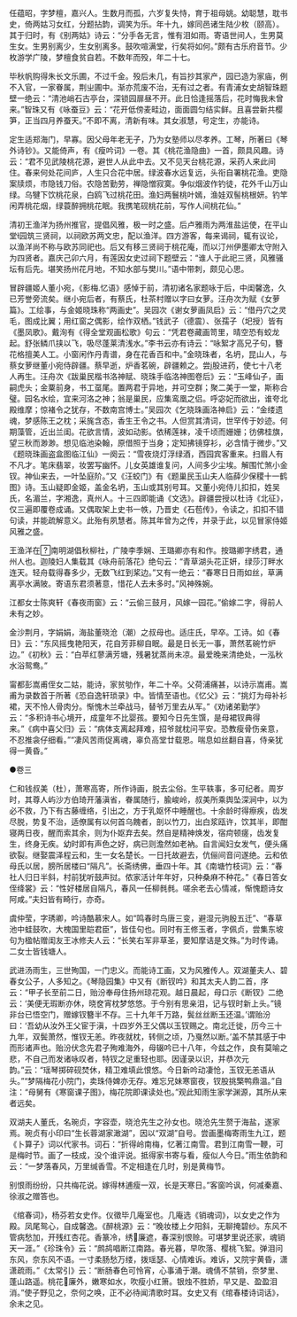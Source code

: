 <!-- { "loadSidebar": true } -->
任蕴昭，字梦檀，嘉兴人。生数月而孤，六岁复失恃，育于祖母姚。幼聪慧，耽书史，倚两姑习女红，分题拈韵，调笑为乐。年十九，嫁同邑诸生陆少枚（颐高）。其于归时，有《别两姑》诗云：“分手各无言，惟有泪如雨。寄语世间人，生男莫生女。生男别离少，生女别离多。鼓吹喧满堂，行矣将如何。”颇有古乐府音节。少枚游学广陵，梦檀食贫自若。不数年而殁，年二十七。

毕秋帆购得朱长文乐圃，不过千金。殁后未几，有旨抄其家产，园已造为家庙，例不入官，一家眷属，荆ㄓ圃中。渐亦荒废不治，无有过之者。有青浦女史胡智珠题壁一绝云：“清池峭石古亭台，深锁园扉昼不开。此日恰逢摇落后，花时悔我未曾来。”智珠又有《咏蚕豆》云：“花开低傍麦畦边，面面圆匀结实鲜。且喜尝新共樱笋，正当四月养蚕天。”不即不离，清新有味。其女淑慧，号定生，亦能诗。

定生适郑海门，早寡。因父母年老无子，乃为女塾师以尽孝养。工琴，所著曰《琴外诗钞》。又能倚声，有《瘦吟词》一卷。其《桃花渔隐曲》一首，颇具风趣。诗云：“君不见武陵桃花源，避世人从此中去。又不见天台桃花源，采药人来此间住。春来何处花间庐，人生只合花中居。绿波春水远复远，头衔自署桃花渔。吏隐案牍烦，市隐钱刀俗。农隐苦勤劳，禅隐憎寂寞。争似烟波作钓徒，花外千山万山绿。乌犍下饮桃花泉，白鸥飞过桃花田。渔妇两鬟桃叶嫣，渔娃双髻桃根妍。钓竿闲弄桃花烟，绿蓑醉拥桃花眠。我携笔砚桃花前，写作人间桃花仙。”

清初王渔洋为扬州推官，提倡风雅，极一时之盛。后卢雅雨为两淮盐运使，在平山堂园筑三贤祠，以祠欧苏两文忠，配以渔洋。四方游客，每来谒祠，辄有议论，以渔洋尚不称与欧苏同祀也。后又有移三贤祠于桃花庵，而以汀州伊墨卿太守附入为四贤者。嘉庆己卯六月，有莲因女史过祠下题壁云：“谁人于此祀三贤，风雅骚坛有后先。堪笑扬州花月地，不知水部与樊川。”语中带刺，颇见心思。

冒辟疆姬人董小宛，《影梅忆语》感悼于前，清初诸名家题咏于后，中闺馨逸，久已芳誉旁流矣。继小宛后者，有蔡氏，杜茶村赠以字曰女萝。汪舟次为赋《女萝篇》。工绘事，与金姬晓珠称“两画史”。吴园次《谢女萝画凤启》云：“借丹穴之灵毛，图成比翼；用红窗之偶影，绘作双栖。”钱武子（德震）、张孺子（圯授）皆有《墨凤歌》。戴洵有《得全堂观画松歌》句云：“凭君卷藏画笥里，晴空恐有蛟龙起。舒张鳞爪挟以飞，吸尽蓬莱清浅水。”李书云亦有诗云：“咏絮才高兄子句，簪花格擅美人工。小窗闲作丹青谱，身在花香百和中。”金晓珠者，名坍，昆山人，与蔡女萝继董小宛侍辟疆。蔡早逝，炉香茗碗，辟疆赖之。尝股进药，使七十八老人再生。汪舟次《跋巢民楷书洛神赋、晓珠手临洛神图卷后》云：“玉峰仙子，画嗣虎头；金粟前身，书工虿尾。置两君于异地，并可空群；聚二美于一堂，斯称合璧。园名水绘，宜来河洛之神；翁是巢民，应集鸾凰之侣。呼宓妃而欲出，谁夸北殿维摩；惊褚令之犹存，不数南宫博士。”吴园次《乞晓珠画洛神启》云：“金缕遗魂，梦感陈王之枕；采旄含态，香生王令之书。人但赏其清词，世罕传于妙迹。何期藻管，近出兰闺。花欲言情，波如动影。依稀莲袜，凌千顷而姗姗；彷佛桂旗，望三秋而渺渺。想见临池染翰，原借照于当身；定知拂镜穿衫，必含情于微步。”又《题晓珠画盗盒图临江仙》一阕云：“雪夜烧灯浮绿酒，西园宾客重来。扫眉人有不凡才。笔床翡翠，妆罢写幽怀。儿女英雄谁复问，人间多少尘埃。解围忙煞小金钗。神仙来去，一叶坠庭阶。”又《汪蛟门》有《题巢民玉山夫人临薛少保稷十一鹤图》诗。玉山疑即金姬，盖金名坍，玉山或其别号耳。又董小宛侍儿扣扣，姓吴氏，名湄兰，字湘逸，真州人。十三四即能诵《文选》。辟疆尝授以杜诗《北征》，仅三遍即覆卷成诵。又偶取架上史书一帙，乃晋史《石苞传》，令读之，扣扣不错句读，并能疏解意义。此殆有夙慧者。陈其年曾为之传，并录于此，以见冒家侍姬风雅之盛。

王渔洋在南明湖倡秋柳社，广陵李季娴、王璐卿亦有和作。按璐卿字绣君，通州人也。迦陵妇人集载其《咏舟前落花》绝句云：“青草湖头花正妍，绿莎汀畔水连天。轻舟载得春多少，无数飞红到桨边。”又有一绝云：“春寒日日雨如丝，草满离亭水满陂。寄语东君须著意，惜花人去未多时。”风神殊婉。

江都女士陈爽轩《春夜雨窗》云：“云偷三鼓月，风嫁一园花。”偷嫁二字，得前人未有之妙。

金沙荆月，字娟娟，海盐董晓沧（潮）之叔母也。适庄氏，早卒。工诗。如《春日》云：“东风摇曳艳阳天，花自芳菲柳自眠。最是日长无一事，萧然茗碗竹炉边。”《初秋》云：“白苹红蓼满芳塘，残暑犹蒸尚未凉。最爱晚来清绝处，一泓秋水浴鸳鸯。”

甯都彭嵩甫侄女二姑，能诗，家贫劬作，年二十卒。父荷浦痛甚，以诗示嵩甫。嵩甫为录数首于所著《恐自逸轩琐录》中。皆情至语也。《忆父》云：“挑灯为母补衫裙，天不怜人骨肉分。惭愧木兰牵战马，替爷万里去从军。”《劝诸弟勤学》云：“多积诗书心境开，成童年不比婴孩。要知今日先生馔，是母裙钗典得来。”《病中喜父归》云：“病体支离起拜难，招爷就枕问平安。恐教瘦骨伤亲意，不忍推衾仔细看。”“凄风苦雨促离魂，辜负高堂廿载恩。喘息如丝翻自喜，侍亲犹得一黄昏。”

●卷三

仁和钱叔美（杜），萧寒高寄，所作诗画，脱去尘俗。生平轶事，多可纪者。周岁时，其尊人屿沙方伯琦开藩滇省，眷属随行，腧峻岭，叔美所乘舆坠深涧中，以为必不救，乃下有古藤缠络，引出之，方于乳妪怀中睡醒也。十余龄时得瘵疾，齿发尽脱，势复不治，适僚属有以何首乌餽者，剖以竹刀，出白浆瓯许，饮其半，即酣寝两日夜，醒而索其余，则为仆妪弃去矣。然自是精神焕发，宿疴顿瘥，齿发复生，终身无疾。幼时即有声色之好，病已则澹然如老衲。自言闻妇女发气，便头痛欲裂。继娶震泽程云和，生一女名楚长。一日托故避去，伉俪间音问遂绝。云和依母氏以居，膀所居楼曰“隔凡”。长斋绣佛，垂四十年。其《南塘竹枝词》云：“春社人归日半斜，村前犹听鼓声挝。侬家活计年年好，只种桑麻不种花。”《春日答女侄绛裳》云：“性好楼居自隔凡，春风一任柳毵毵。嗟余老去心情减，惭愧题诗女阿咸。”夫妇皆有畸行，亦奇。

虞仲莹，字琇卿，吟诗酷慕宋人。如“鸣春时鸟唐三变，避湿元驹殷五迁”、“春草池中蛙鼓吹，大槐国里皑君臣”，皆佳句也。同时有王修玉者，字佩贞，尝集东坡句为楹帖赠闺友王冰修夫人云：“长笑右军非草圣，要知摩诘是文殊。”为时传诵。二女士皆钱塘人。

武进汤雨生，三世殉国，一门忠义。而能诗工画，又为风雅传人。双湖董夫人、碧春女公子，人多知之。《琴隐园集》中又有《断钗吟》和其太夫人韵二首，序云：“甲子长至前二日，贻汾奉母住扬州琼花观。越日晨起，母口示《断钗》二绝云：‘美便无瑕断亦休，晓奁宵枕梦悠悠。于今别有思亲泪，记与钗时新上头。”镜非台已悟空门，赠嫁钗簪半不存。三十九年千万路，鬓丝丝断玉还温。’谓贻汾曰：‘吾幼从汝外王父宦于滇，十四岁外王父偶以玉钗赐之。南北迁徙，历今三十九年，双鬓萧然，惟钗无恙。昨夜就枕，转侧之顷，乃戛然以断。’盖不禁其感于中而形诸声也。贻汾伏念先君子殉难海外，母辍吟已十八年，今兹之作，良有莫喻之悲，不自己而发诸咏叹者，特钗之足重轻也耶。因谨录以识，并恭次元韵。”云：“瑶琴掷碎砚焚休，精卫难填此恨悠。今日新吟动凄怆，玉钗无恙语从头。”“梦隔梅花小院门，卖珠侍婢亦无存。难忘兄妹寒窗夜，钗股挑檠鸭鼎温。”自注：“母舅有《寒窗课子图》，梅花院即课读处也。”观此知雨生家学渊源，其所从来者远矣。

双湖夫人董氏，名琬贞，字容壶，晓沧先生之孙女也。晓沧先生赘于海盐，遂家焉。琬贞有小印曰“生长蓉湖家澉湖”，因以“双湖”自号。尝画墨梅寄雨生九江，题《卜算子》词以代家书。词石：“折得岭南梅，忆著江南雪。君到江南雪一鞭，可是梅时节。画了一枝成，没个谁评说。抵得家书寄与看，瘦似人今日。”雨生依韵和云：“一梦落春风，万里缄香雪。不定相逢在几时，别是黄梅节。

别恨雨纷纷，只共梅花说。嫁得林逋瘦一双，长是天寒日。”客窗吟讽，何减秦嘉、徐淑之赠答也。

《绾春词》，杨芬若女史作。仪徵毕几庵室也。几庵选《销魂词》，以女史之作为殿。凤尾鸳心，自成馨逸。《醉桃源》云：“晚妆楼上夕阳斜，无聊掩碧纱。东风不管病愁加，开残红杏花。香篆冷，绣廉遮，春深别恨赊。可堪梦里说还家，魂销天一涯。”《珍珠令》云：“鹧鸪唱断江南路。春光暮，早吹落、樱桃飞絮。弹泪问东风，奈东风不语。一寸柔肠愁万缕，拨瑶瑟、心情难诉。难诉，又院宇黄昏，潇潇疏雨。”《太常引》云：“断肠春色可怜宵，心事涌于潮。魂倩不禁销，奈梦里、蓬山路遥。桃花廉外，嫩寒如水，吹瘦小红箫。银烛不胜娇，早又是、盈盈泪消。”使子野见之，奈何之唤，正不必待闻清歌时耳。女史又有《绾春楼诗词话》，余未之见。

